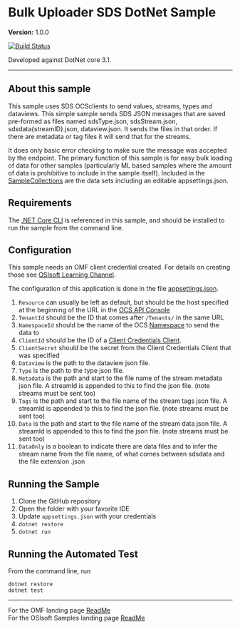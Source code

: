 # Bulk Uploader SDS DotNet Sample

**Version:** 1.0.0

[![Build Status](https://dev.azure.com/osieng/engineering/_apis/build/status/product-readiness/OCS/CSVtoOCS_DotNet?branchName=master)](https://dev.azure.com/osieng/engineering/_build?definitionId=1393&branchName=master)

Developed against DotNet core 3.1.

---

## About this sample

This sample uses SDS OCSclients to send values, streams, types and dataviews. This simple sample sends SDS JSON messages that are saved pre-formed as files named sdsType.json, sdsStream.json, sdsdata{streamID}.json, dataview.json. It sends the files in that order. If there are metadata or tag files it will send that for the streams.

It does only basic error checking to make sure the message was accepted by the endpoint. The primary function of this sample is for easy bulk loading of data for other samples (particularly ML based samples where the amount of data is prohibitive to include in the sample itself). Included in the [SampleCollections](../SampleCollections) are the data sets including an editable appsettings.json.

## Requirements

The [.NET Core CLI](https://docs.microsoft.com/en-us/dotnet/core/tools/) is referenced in this sample, and should be installed to run the sample from the command line.

## Configuration

This sample needs an OMF client credential created. For details on creating those see [OSIsoft Learning Channel](https://www.youtube.com/watch?v=52lAnkGC1IM).

The configuration of this application is done in the file [appsettings.json](.\BulkUploader\appsettings.json).

1. `Resource` can usually be left as default, but should be the host specified at the beginning of the URL in the [OCS API Console](https://cloud.osisoft.com/apiconsole)
1. `TenantId` should be the ID that comes after `/Tenants/` in the same URL
1. `NamespaceId` should be the name of the OCS [Namespace](https://cloud.osisoft.com/namespaces) to send the data to
1. `ClientId` should be the ID of a [Client Credentials Client](https://cloud.osisoft.com/clients).
1. `ClientSecret` should be the secret from the Client Credentials Client that was specified
1. `Dataview` is the path to the dataview json file.
1. `Type` is the path to the type json file.
1. `Metadata` is the path and start to the file name of the stream metadata json file. A streamId is appended to this to find the json file. (note streams must be sent too)
1. `Tags` is the path and start to the file name of the stream tags json file. A streamId is appended to this to find the json file. (note streams must be sent too)
1. `Data` is the path and start to the file name of the stream data json file. A streamId is appended to this to find the json file. (note streams must be sent too)
1. `DataOnly` is a boolean to indicate there are data files and to infer the stream name from the file name, of what comes between sdsdata and the file extension .json

## Running the Sample

1. Clone the GitHub repository
1. Open the folder with your favorite IDE
1. Update `appsettings.json` with your credentials
1. `dotnet restore`
1. `dotnet run`

## Running the Automated Test

From the command line, run

```shell
dotnet restore
dotnet test
```

---

For the OMF landing page [ReadMe](../../../)  
For the OSIsoft Samples landing page [ReadMe](https://github.com/osisoft/OSI-Samples)

